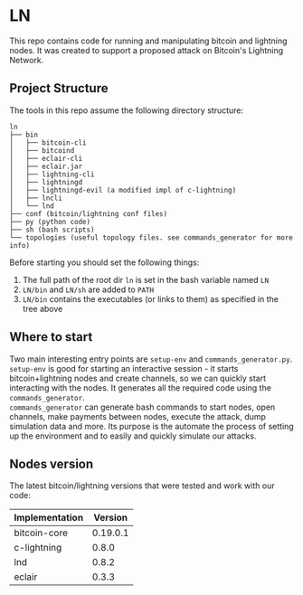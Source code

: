 # LN

This repo contains code for running and manipulating bitcoin and lightning nodes.
It was created to support a proposed attack on Bitcoin's Lightning Network.


## Project Structure
The tools in this repo assume the following directory structure:

```
ln
├── bin
│   ├── bitcoin-cli
│   ├── bitcoind
│   ├── eclair-cli
│   ├── eclair.jar
│   ├── lightning-cli
│   ├── lightningd
│   ├── lightningd-evil (a modified impl of c-lightning)
│   ├── lncli
│   └── lnd
├── conf (bitcoin/lightning conf files)
├── py (python code)
├── sh (bash scripts)
└── topologies (useful topology files. see commands_generator for more info)
```

Before starting you should set the following things:
1. The full path of the root dir `ln` is set in the bash variable named `LN`
2. `LN/bin` and `LN/sh` are added to `PATH`
3. `LN/bin` contains the executables (or links to them) as specified in the tree above


## Where to start
Two main interesting entry points are `setup-env` and `commands_generator.py`.  
`setup-env` is good for starting an interactive session - it starts bitcoin+lightning nodes
and create channels, so we can quickly start interacting with the nodes. It generates all the required code
using the `commands_generator`.  
`commands_generator` can generate bash commands to start nodes, open channels, 
make payments between nodes, execute the attack, dump simulation data and more. Its purpose 
is the automate the process of setting up the environment and to easily and quickly simulate
our attacks.


## Nodes version
The latest bitcoin/lightning versions that were tested and work with our code:

| Implementation| Version  |
|---------------|----------|
| bitcoin-core  | 0.19.0.1 |
| c-lightning   | 0.8.0    |
| lnd           | 0.8.2    |
| eclair        | 0.3.3    |
